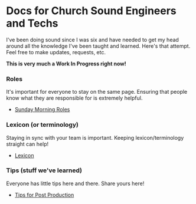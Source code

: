 # Docs for Church Sound Engineers and Techs

I've been doing sound since I was six and have needed to get my head around all the knowledge I've been taught and learned. Here's that attempt. Feel free to make updates, requests, etc.

**This is very much a Work In Progress right now!**


### Roles
It's important for everyone to stay on the same page. Ensuring that people know what they are responsible for is extremely helpful.

* [Sunday Morning Roles](docs/roles.md#sunday-morning-rasi)

### Lexicon (or terminology)
Staying in sync with your team is important. Keeping lexicon/terminology straight can help!

* [Lexicon](docs/lexicon.md)


### Tips (stuff we've learned)
Everyone has little tips here and there. Share yours here!

* [Tips for Post Production](docs/post-production/tips.md)
